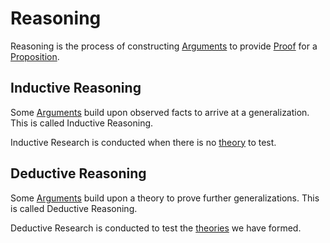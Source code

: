 # Reasoning
Reasoning is the process of constructing [Arguments](Arguments.md) to provide [Proof](Proof.md) for a [Proposition](Proposition.md).

## Inductive Reasoning
Some [Arguments](Arguments.md) build upon observed facts to arrive at a generalization. This is called Inductive Reasoning.

Inductive Research is conducted when there is no [theory](Models.md) to test.


## Deductive Reasoning
Some [Arguments](Arguments.md) build upon a theory to prove further generalizations. This is called Deductive Reasoning.

Deductive Research is conducted to test the [theories](Models.md) we have formed.